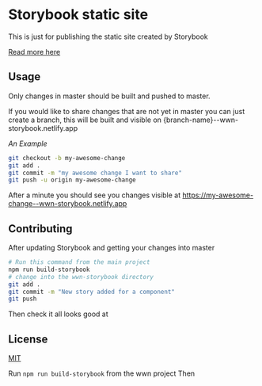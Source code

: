 # Storybook static site

This is just for publishing the static site created by Storybook


[Read more here](https://storybook.js.org/docs/basics/exporting-storybook/) 

## Usage
Only changes in master should be built and pushed to master.

If you would like to share changes that are not yet in master you can just create a branch,
this will be built and visible on {branch-name}--wwn-storybook.netlify.app 

*An Example*
```bash
git checkout -b my-awesome-change
git add .
git commit -m "my awesome change I want to share"
git push -u origin my-awesome-change
```

After a minute you should see you changes visible at https://my-awesome-change--wwn-storybook.netlify.app

## Contributing
After updating Storybook and getting your changes into master

```bash
# Run this command from the main project
npm run build-storybook
# change into the wwn-storybook directory
git add .
git commit -m "New story added for a component"
git push
``` 

Then check it all looks good at

## License
[MIT](https://choosealicense.com/licenses/mit/)

Run `npm run build-storybook` from the wwn project
Then 
